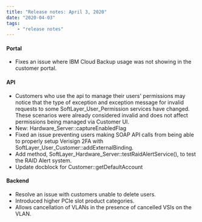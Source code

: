 ```yaml
---
title: "Release notes: April 3, 2020"
date: "2020-04-03"
tags:
    - "release notes"
---
```



#### Portal
-  Fixes an issue where IBM Cloud Backup usage was not showing in the customer portal.

#### API
- Customers who use the api to manage their users' permissions may notice that the type of exception and exception message for invalid requests to some SoftLayer_User_Permission services have changed. These scenarios were already considered invalid and does not affect permissions being managed via Customer UI.
- New: Hardware_Server::captureEnabledFlag
- Fixed an issue preventing users making SOAP API calls from being able to properly setup Verisign 2FA with SoftLayer_User_Customer::addExternalBinding.
- Add method, SoftLayer_Hardware_Server::testRaidAlertService(), to test the RAID Alert system.
- Update docblock for Customer::getDefaultAccount


#### Backend
- Resolve an issue with customers unable to delete users.
- Introduced higher PCIe slot product categories.
- Allows cancellation of VLANs in the presence of cancelled VSIs on the VLAN.